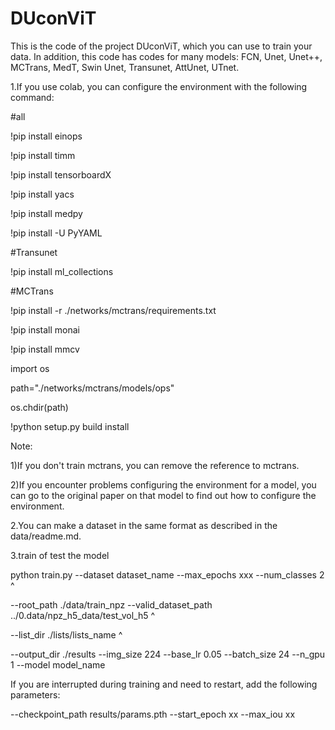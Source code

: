 # DUconViT
This is the code of the project DUconViT, which you can use to train your data. In addition, this code has codes for many models: FCN, Unet, Unet++, MCTrans, MedT, Swin Unet, Transunet, AttUnet, UTnet.

1.If you use colab, you can configure the environment with the following command:

#all

!pip install einops

!pip install timm

!pip install tensorboardX

!pip install yacs

!pip install medpy

!pip install -U PyYAML


  
#Transunet

!pip install ml_collections



#MCTrans

!pip install -r ./networks/mctrans/requirements.txt

!pip install monai

!pip install mmcv

import os

path="./networks/mctrans/models/ops"

os.chdir(path)

!python setup.py build install


Note: 

1)If you don't train mctrans, you can remove the reference to mctrans.

2)If you encounter problems configuring the environment for a model, you can go to the original paper on that model to find out how to configure the environment.



2.You can make a dataset in the same format as described in the data/readme.md.


3.train of test the model

python train.py --dataset dataset_name --max_epochs xxx --num_classes 2 ^

--root_path ./data/train_npz  --valid_dataset_path ../0.data/npz_h5_data/test_vol_h5 ^

--list_dir ./lists/lists_name ^

--output_dir ./results  --img_size 224 --base_lr 0.05 --batch_size 24 --n_gpu 1 --model  model_name


If you are interrupted during training and need to restart, add the following parameters:

--checkpoint_path results/params.pth --start_epoch xx --max_iou xx

